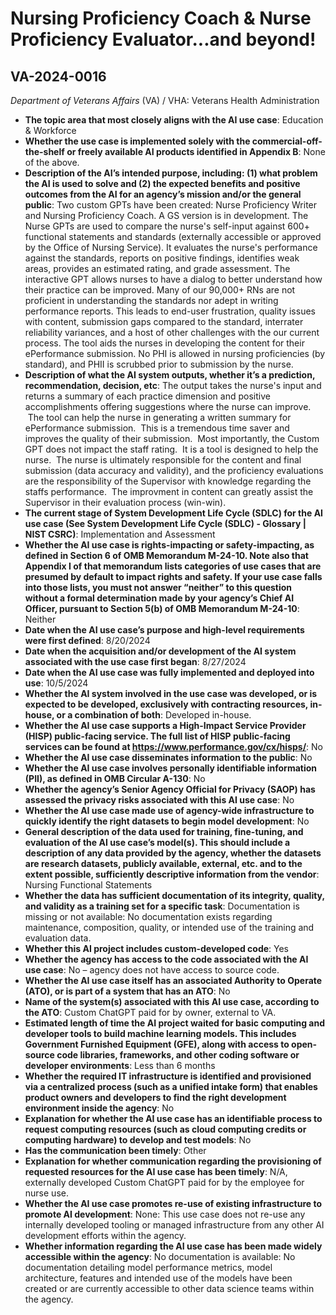 # Nursing Proficiency Coach & Nurse Proficiency Evaluator...and beyond!
## VA-2024-0016
_Department of Veterans Affairs_ (VA) / VHA: Veterans Health Administration


+ **The topic area that most closely aligns with the AI use case**: Education & Workforce
+ **Whether the use case is implemented solely with the commercial-off-the-shelf or freely available AI products identified in Appendix B**: None of the above.
+ **Description of the AI’s intended purpose, including: (1) what problem the AI is used to solve and (2) the expected benefits and positive outcomes from the AI for an agency’s mission and/or the general public**: Two custom GPTs have been created: Nurse Proficiency Writer and Nursing Proficiency Coach.  A GS version is in development.  The Nurse GPTs are used to compare the nurse's self-input against 600+ functional statements and standards (externally accessible or approved by the Office of Nursing Service).  It evaluates the nurse's performance against the standards, reports on positive findings, identifies weak areas, provides an estimated rating, and grade assessment.  The interactive GPT allows nurses to have a dialog to better understand how their practice can be improved.   Many of our 90,000+ RNs are not proficient in understanding the standards nor adept in writing performance reports. This leads to end-user frustration, quality issues with content, submission gaps compared to the standard, interrater reliability variances, and a host of other challenges with the our current process. The tool aids the nurses in developing the content for their ePerformance submission.  No PHI is allowed in nursing proficiencies (by standard), and PHII is scrubbed prior to submission by the nurse.
+ **Description of what the AI system outputs, whether it’s a prediction, recommendation, decision, etc**: The output takes the nurse's input and returns a summary of each practice dimension and positive accomplishments offering suggestions where the nurse can improve.  The tool can help the nurse in generating a written summary for ePerformance submission.  This is a tremendous time saver and improves the quality of their submission.  Most importantly, the Custom GPT does not impact the staff rating.  It is a tool is designed to help the nurse.  The nurse is ultimately responsible for the content and final submission (data accuracy and validity), and the proficiency evaluations are the responsibility of the Supervisor with knowledge regarding the staffs performance.  The improvment in content can greatly assist the Supervisor in their evaluation process (win-win).
+ **The current stage of System Development Life Cycle (SDLC) for the AI use case (See System Development Life Cycle (SDLC) - Glossary | NIST CSRC)**: Implementation and Assessment
+ **Whether the AI use case is rights-impacting or safety-impacting, as defined in Section 6 of OMB Memorandum M-24-10. Note also that Appendix I of that memorandum lists categories of use cases that are presumed by default to impact rights and safety. If your use case falls into those lists, you must not answer “neither” to this question without a formal determination made by your agency’s Chief AI Officer, pursuant to Section 5(b) of OMB Memorandum M-24-10**: Neither
+ **Date when the AI use case’s purpose and high-level requirements were first defined**: 8/20/2024
+ **Date when the acquisition and/or development of the AI system associated with the use case first began**: 8/27/2024
+ **Date when the AI use case was fully implemented and deployed into use**: 10/5/2024
+ **Whether the AI system involved in the use case was developed, or is expected to be developed, exclusively with contracting resources, in-house, or a combination of both**: Developed in-house.
+ **Whether the AI use case supports a High-Impact Service Provider (HISP) public-facing service. The full list of HISP public-facing services can be found at https://www.performance.gov/cx/hisps/**: No
+ **Whether the AI use case disseminates information to the public**: No
+ **Whether the AI use case involves personally identifiable information (PII), as defined in OMB Circular A-130**: No
+ **Whether the agency’s Senior Agency Official for Privacy (SAOP) has assessed the privacy risks associated with this AI use case**: No
+ **Whether the AI use case made use of agency-wide infrastructure to quickly identify the right datasets to begin model development**: No
+ **General description of the data used for training, fine-tuning, and evaluation of the AI use case’s model(s). This should include a description of any data provided by the agency, whether the datasets are research datasets, publicly available, external, etc. and to the extent possible, sufficiently descriptive information from the vendor**: Nursing Functional Statements
+ **Whether the data has sufficient documentation of its integrity, quality, and validity as a training set for a specific task**: Documentation is missing or not available: No documentation exists regarding maintenance, composition, quality, or intended use of the training and evaluation data.
+ **Whether this AI project includes custom-developed code**: Yes
+ **Whether the agency has access to the code associated with the AI use case**: No – agency does not have access to source code.
+ **Whether the AI use case itself has an associated Authority to Operate (ATO), or is part of a system that has an ATO**: No
+ **Name of the system(s) associated with this AI use case, according to the ATO**: Custom ChatGPT paid for by owner, external to VA.
+ **Estimated length of time the AI project waited for basic computing and developer tools to build machine learning models. This includes Government Furnished Equipment (GFE), along with access to open-source code libraries, frameworks, and other coding software or developer environments**: Less than 6 months
+ **Whether the required IT infrastructure is identified and provisioned via a centralized process (such as a unified intake form) that enables product owners and developers to find the right development environment inside the agency**: No
+ **Explanation for whether the AI use case has an identifiable process to request computing resources (such as cloud computing credits or computing hardware) to develop and test models**: No
+ **Has the communication been timely**: Other
+ **Explanation for whether communication regarding the provisioning of requested resources for the AI use case has been timely**: N/A, externally developed Custom ChatGPT paid for by the employee for nurse use.
+ **Whether the AI use case promotes re-use of existing infrastructure to promote AI development**: None: This use case does not re-use any internally developed tooling or managed infrastructure from any other AI development efforts within the agency.
+ **Whether information regarding the AI use case has been made widely accessible within the agency**: No documentation is available: No documentation detailing model performance metrics, model architecture, features and intended use of the models have been created or are currently accessible to other data science teams within the agency.